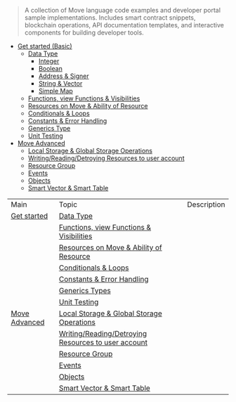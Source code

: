 > A collection of Move language code examples and developer portal
> sample implementations. Includes smart contract snippets, blockchain
> operations, API documentation templates, and interactive components
> for building developer tools.

-   [Get started (Basic)](./sources/basic)
    -   [Data Type](./sources/basic/data_type)
        -   [Integer](./sources/basic/data_type/README.org)
        -   [Boolean](./sources/basic/data_type/boolean_type.move)
        -   [Address &
            Signer](./sources/basic/data_type/address_signer.move)
        -   [String &
            Vector](./sources/basic/data_type/string_vector.move)
        -   [Simple Map](./sources/basic/data_type/simple_map.move)
    -   [Functions, view Functions &
        Visibilities](./sources/basic/functions_visibilities)
    -   [Resources on Move & Ability of
        Resource](./sources/basic/resources_abilities)
    -   [Conditionals & Loops](./sources/basic/conditional_loops)
    -   [Constants & Error
        Handling](./sources/basic/constants_error_handling)
    -   [Generics Type](./sources/basic/generic_type)
    -   [Unit Testing](./sources/basic/unit_testing)
-   [Move Advanced](./sources/advanced)
    -   [Local Storage & Global Storage
        Operations](./sources/advanced/local_global_resource)
    -   [Writing/Reading/Detroying Resources to user
        account](./sources/advanced/writing_reading_detroying_resource)
    -   [Resource Group](./sources/advanced/resource_group)
    -   [Events](./sources/advanced/events)
    -   [Objects](./sources/advanced/objects)
    -   [Smart Vector & Smart
        Table](./sources/advanced/smart_table_smart_vector)

|                                     |                                                                                                              |             |
|-------------------------------------|--------------------------------------------------------------------------------------------------------------|-------------|
| Main                                | Topic                                                                                                        | Description |
| [Get started](./sources/basic)      | [Data Type](./sources/basic/data_type)                                                                       |             |
|                                     | [Functions, view Functions & Visibilities](./sources/basic/functions_visibilities)                           |             |
|                                     | [Resources on Move & Ability of Resource](./sources/basic/resources_abilities)                               |             |
|                                     | [Conditionals & Loops](./sources/basic/conditional_loops)                                                    |             |
|                                     | [Constants & Error Handling](./sources/basic/constants_error_handling)                                       |             |
|                                     | [Generics Types](./sources/basic/generic_type)                                                               |             |
|                                     | [Unit Testing](./sources/basic/unit_testing)                                                                 |             |
| [Move Advanced](./sources/advanced) | [Local Storage & Global Storage Operations](./sources/advanced/local_global_resource)                        |             |
|                                     | [Writing/Reading/Detroying Resources to user account](./sources/advanced/writing_reading_detroying_resource) |             |
|                                     | [Resource Group](./sources/advanced/resource_group)                                                          |             |
|                                     | [Events](./sources/advanced/events)                                                                          |             |
|                                     | [Objects](./sources/advanced/objects)                                                                        |             |
|                                     | [Smart Vector & Smart Table](./sources/advanced/smart_table_smart_vector)                                    |             |
